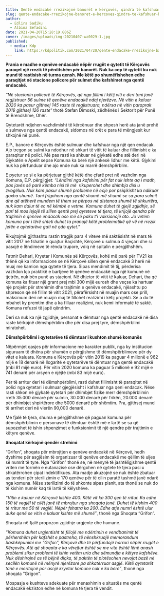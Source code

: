 ```yaml
---
title: Qentë endacakë rrezikojnë banorët e kërçovës, qindra të kafshuar brenda një viti
slug: qente-endacake-rrezikojne-banoret-e-kercoves-qindra-te-kafshuar-brenda-nje-viti
author:
  - Edlira Sadiku
  - Albina Sefadini
date: 2021-04-20T15:28:19.886Z
cover: /images/uploads/img-20210407-wa0029-1.jpg
published:
  - media: Kdp
    link: https://kdpolitik.com/2021/04/20/qente-endacake-rrezikojne-banoret-e-kercoves-qindra-te-kafshuar-brenda-nje-viti/
---
```

**Prania e madhe e qenëve endacakë nëpër rrugët e qytetit të Kërçovës paraqet një rrezik të përditshëm për banorët. Nuk ka cep të qytetit ku nuk mund të rastisish në turma qensh. Me këtë po shumëfishohen edhe paraqitjet në stacione policore për sulmet dhe kafshimet nga qentë endacakë.**

*“Në stacionin policorë të Kërçovës, që nga fillimi i këtij viti e deri tani janë regjistruar 56 sulme të qenëve endacakë ndaj njerëzve. Në vitin e kaluar 2020 ka pasur gjithsej 145 raste të regjistruara, ndërsa në vitin paraprak 2019 gjithsej 126 raste“* thotë Stefan Dimoski, zëdhënës i Sektorit për Punë të Brendshme, Ohër.

Qytetarët ndjehen vazhdimisht të kërcënuar dhe shpesh herë ata janë prehë e sulmeve nga qentë endacakë, sidomos në orët e para të mëngjesit kur shkojnë në punë.

E.P., banore e Kërçovës është sulmuar dhe kafshuar nga një qen endacak. Ajo tregon se sulmi ka ndodhur në shkurt të vitit të kaluar dhe fillimisht e ka paraqitur në polici. Më pas rasti ka shkuar në gjykatë edhe atë deri në Gjykatën e Apelit sepse Komuna ka bërë një ankesë lidhur me këtë. Gjykimi nuk ka përfunduar dhe ajo ende nuk ka marrë dëmshpërblim.

E pyetur se si e ka përjetuar gjithë këtë dhe çfarë pret në vazhdim nga Komuna, E.P. përgjigjet: *“Lëndimi nga kafshimi për fat nuk ishte aq i madh, pas javës së parë këmba nisi të më  rikuperohet dhe dhimbja disi u zvogëlua. Nuk kam pasur shumë probleme në ecje por psiqikisht ka ndikuar goxha shumë. Tani frigohem nga qentë shumë më shumë se sa para sulmit dhe që atëherë mundem të them se përpos në distanca shumë të shkurtëra, nuk kam dalur të ec në këmbë e vetme. Komuna duhet të gjejë zgjidhje, së pari të mos lejojë të sillen qentë prej qyteteve të tjera, të krijojë qendra për trajtimin e qenëve endacak ose më së paku t’i vaksionojë ato. Jo vetëm komuna por i tërë shteti duhet ta pranojë këtë problematikë që vë në rrezik jetën e qytetarëve gati në çdo qytet.”*

Rikujtojmë gjithashtu rastin tragjik para 4 viteve më saktësisht në mars të vitit 2017 në fshatin e quajtur Baçishtë, Kërçovë u sulmua 4 vjeçari dhe si pasojë e lëndimeve të rënda trupore, vdiq në spitalin e përgjithshëm.

Fatmir Dehari, Kryetar i Komunës së Kërçovës, kohë më parë për TV21 ka thënë që ka informacione se në Kërçovë sillen qenë endacakë 3 herë në muaj me kamion nga qytete të tjera. Sipas mendimit të tij, përderisa vazhdon kjo praktikë e bartjeve të qenëve endacakë nga një komunë në tjetrën, nuk bën punë as stacioni. Në dhjetor të vitit të kaluar, Dehari, tha që komuna ka fituar një grant prej mbi 300 mijë eurosh dhe veçse ka hartuar një projekt për strehimin dhe trajtimin e qenëve endacakë, njëashtu po shpreson që në fillim të vitit 2021, përafërsisht në muajin mars ose prill, maksimum deri në muajin maj të fillohet realizimi i këtij projekti. Se a do të mbahet ky premtim dhe a ka filluar realizimi, nuk kemi informatë të saktë. Komuna refuzoi të japë qëndrim.

Deri sa nuk ka një zgjidhje, personat e dëmtuar nga qentë endacakë në disa raste kërkojnë dëmshpërblim dhe për disa prej tyre, dëmshpërblimi miratohet.

**Dëmshpërblimi i qytetarëve të dëmtuar i kushton shumë komunës**

Nëpërmjet qasjes për informacione me karakter publik, nga ky institucion siguruam të dhëna për shumën e përgjishme të dëmshpërblimeve për dy vitet e kaluara. Komuna e Kërçovës për vitin 2019 ka paguar 4 milionë e 962 mijë e 18 denarë në llogaritë e qytetarëve të dëmtuar nga qentë endacakë (mbi 81 mijë euro). Për vitin 2020 komuna ka paguar 5 milionë e 92 mijë e 741 denarë për arsyen e njëjtë (mbi 83 mijë euro).

Për të arritur deri të dëmshpërblimi, rasti duhet fillimisht të paraqitet në polici nga qytetari i sulmuar gjegjësisht i kafshuar nga qeni endacak. Nëse rasti shkon në gjykatë qytetari për dhimbjet fizike merr dëmshpërblimin rreth 35.000 denarë për sulmin, 30.000 denarë për frikën, 20.000 denarë për dhimbjet shpirtërore dhe 5000 denarë për shëmtim. Pra, gjithsej mund të arrihet deri në vlerën 90,000 denarë.

Me fjalë të tjera, shuma e përgjithshme që paguan komuna për dëmshpërblimin e personave të dëmtuar është më e lartë se sa që supozohet të ishin shpenzimet e funksionimit të një qendre për trajtimin e këtyre qenëve.

**Shoqatat kërkojnë qendër strehimi**

“Grifon”, shoqata për mbrojtjen e qenëve endacakë në Kërçovë, hedh dyshime për asgjësim të organizuar të qenëve endacakë me qëllim të uljes së numrit të tyre. Nga “Grifon” thonë se, në mënyrë të jashtëligjshme qentë vriten me formën e eutanazisë ose dërgohen në qytete të tjera pasi u shkatërrohen çipat indektifikues. Ata madje akuzojnë se nuk është zbatuar as tenderi për sterilizimin e 170 qenëve për të cilin paratë tashmë janë ndarë nga komuna. Nëse sterilizimi do të shkonte sipas planit, ata thonë se nuk do të kishim numër kaq të lartë të këlyshëve.

*“Vitin e kaluar në Kërçovë kishte 400. Këtë vit ka 300 qen të rritur. Ka edhe 150 të vegjël të cilët janë të mbrojtur nga shoqata jonë. Duhet të kishim 400 të rritur me 50 të vegjël. Nëpër fshatra ka 200. Edhe atje numri është ulur duke qenë se vitin e kaluar kishte më shumë”*, thonë nga Shoqata “Grifon”.

Shoqata në fjalë propozon zgjidhje urgjente dhe humane.

*“Komuna duhet urgjentisht të fillojë me ndërtimin e vendbanimit të përhershëm për kafshët e pastreha, të nënshkruajë memorandum bashkëpunimi me “Grifon”, Kërçovë dhe të përfundojë horrori nëpër rrugët e Kërçovës. Atë që shoqata e ka vërejtur është se me vite është lënë anash problemi sikur problemi të ishin vetëm uria dhe sëmundja e këtyre kafshëve. Nuk dëshirojnë as të bëjnë diçka, të paktën të plotësohen nevojat bazë në secilën komunë në mënyrë njerëzore pa shkatërruar asgjë. Këtë qytetarët tanë e meritojnë por asnjë kryetar komune nuk e ka bërë”*, thonë nga shoqata “Grigon”.

Mospasja e kushteve adekuate për menaxhimin e situatës me qentë endacakë ekziston edhe në komuna të tjera të vendit.